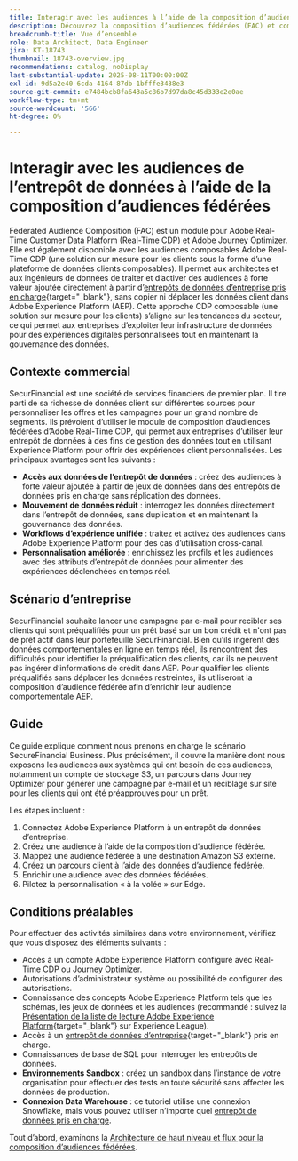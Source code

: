 ```yaml
---
title: Interagir avec les audiences à l’aide de la composition d’audiences fédérées
description: Découvrez la composition d’audiences fédérées (FAC) et comment elle permet aux architectes de données et aux ingénieurs de données de traiter et d’activer des audiences à forte valeur ajoutée directement à partir des entrepôts de données pris en charge.
breadcrumb-title: Vue d’ensemble
role: Data Architect, Data Engineer
jira: KT-18743
thumbnail: 18743-overview.jpg
recommendations: catalog, noDisplay
last-substantial-update: 2025-08-11T00:00:00Z
exl-id: 9d5a2e40-6cda-4164-87db-1bfffe3438e3
source-git-commit: e7484bcb8fa643a5c86b7d97da8c45d333e2e0ae
workflow-type: tm+mt
source-wordcount: '566'
ht-degree: 0%

---
```


# Interagir avec les audiences de l’entrepôt de données à l’aide de la composition d’audiences fédérées

Federated Audience Composition (FAC) est un module pour Adobe Real-Time Customer Data Platform (Real-Time CDP) et Adobe Journey Optimizer. Elle est également disponible avec les audiences composables Adobe Real-Time CDP (une solution sur mesure pour les clients sous la forme d’une plateforme de données clients composables). Il permet aux architectes et aux ingénieurs de données de traiter et d’activer des audiences à forte valeur ajoutée directement à partir d’[entrepôts de données d’entreprise pris en charge](https://experienceleague.adobe.com/en/docs/federated-audience-composition/using/start/access-prerequisites){target="_blank"}, sans copier ni déplacer les données client dans Adobe Experience Platform (AEP). Cette approche CDP composable (une solution sur mesure pour les clients) s’aligne sur les tendances du secteur, ce qui permet aux entreprises d’exploiter leur infrastructure de données pour des expériences digitales personnalisées tout en maintenant la gouvernance des données.

## Contexte commercial

SecurFinancial est une société de services financiers de premier plan. Il tire parti de sa richesse de données client sur différentes sources pour personnaliser les offres et les campagnes pour un grand nombre de segments. Ils prévoient d’utiliser le module de composition d’audiences fédérées d’Adobe Real-Time CDP, qui permet aux entreprises d’utiliser leur entrepôt de données à des fins de gestion des données tout en utilisant Experience Platform pour offrir des expériences client personnalisées. Les principaux avantages sont les suivants :

- **Accès aux données de l’entrepôt de données** : créez des audiences à forte valeur ajoutée à partir de jeux de données dans des entrepôts de données pris en charge sans réplication des données.
- **Mouvement de données réduit** : interrogez les données directement dans l’entrepôt de données, sans duplication et en maintenant la gouvernance des données.
- **Workflows d’expérience unifiée** : traitez et activez des audiences dans Adobe Experience Platform pour des cas d’utilisation cross-canal.
- **Personnalisation améliorée** : enrichissez les profils et les audiences avec des attributs d’entrepôt de données pour alimenter des expériences déclenchées en temps réel.

## Scénario d’entreprise

SecurFinancial souhaite lancer une campagne par e-mail pour recibler ses clients qui sont préqualifiés pour un prêt basé sur un bon crédit et n&#39;ont pas de prêt actif dans leur portefeuille SecurFinancial. Bien qu’ils ingèrent des données comportementales en ligne en temps réel, ils rencontrent des difficultés pour identifier la préqualification des clients, car ils ne peuvent pas ingérer d’informations de crédit dans AEP. Pour qualifier les clients préqualifiés sans déplacer les données restreintes, ils utiliseront la composition d’audience fédérée afin d’enrichir leur audience comportementale AEP.

## Guide

Ce guide explique comment nous prenons en charge le scénario SecureFinancial Business. Plus précisément, il couvre la manière dont nous exposons les audiences aux systèmes qui ont besoin de ces audiences, notamment un compte de stockage S3, un parcours dans Journey Optimizer pour générer une campagne par e-mail et un reciblage sur site pour les clients qui ont été préapprouvés pour un prêt.

Les étapes incluent :

1. Connectez Adobe Experience Platform à un entrepôt de données d’entreprise.
2. Créez une audience à l’aide de la composition d’audience fédérée.
3. Mappez une audience fédérée à une destination Amazon S3 externe.
4. Créez un parcours client à l’aide des données d’audience fédérée.
5. Enrichir une audience avec des données fédérées.
6. Pilotez la personnalisation « à la volée » sur Edge.

## Conditions préalables

Pour effectuer des activités similaires dans votre environnement, vérifiez que vous disposez des éléments suivants :

- Accès à un compte Adobe Experience Platform configuré avec Real-Time CDP ou Journey Optimizer.
- Autorisations d’administrateur système ou possibilité de configurer des autorisations.
- Connaissance des concepts Adobe Experience Platform tels que les schémas, les jeux de données et les audiences (recommandé : suivez la [Présentation de la liste de lecture Adobe Experience Platform](https://experienceleague.adobe.com/en/playlists/experience-platform-introduction?lang=en){target="_blank"} sur Experience League).
- Accès à un [entrepôt de données d’entreprise](https://experienceleague.adobe.com/en/docs/federated-audience-composition/using/start/access-prerequisites){target="_blank"} pris en charge.
- Connaissances de base de SQL pour interroger les entrepôts de données.
- **Environnements Sandbox** : créez un sandbox dans l’instance de votre organisation pour effectuer des tests en toute sécurité sans affecter les données de production.
- **Connexion Data Warehouse** : ce tutoriel utilise une connexion Snowflake, mais vous pouvez utiliser n’importe quel [entrepôt de données pris en charge](https://experienceleague.adobe.com/en/docs/federated-audience-composition/using/start/access-prerequisites).

Tout d’abord, examinons la [Architecture de haut niveau et flux pour la composition d’audiences fédérées](fac-architecture-and-flow.md).
